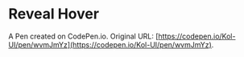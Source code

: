 # Reveal Hover

A Pen created on CodePen.io. Original URL: [https://codepen.io/Kol-UI/pen/wvmJmYz](https://codepen.io/Kol-UI/pen/wvmJmYz).

